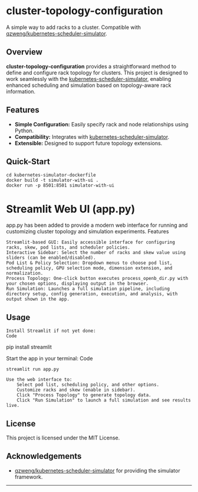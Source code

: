 # cluster-topology-configuration

A simple way to add racks to a cluster. Compatible with [qzweng/kubernetes-scheduler-simulator](https://github.com/qzweng/kubernetes-scheduler-simulator).

## Overview

**cluster-topology-configuration** provides a straightforward method to define and configure rack topology for clusters. This project is designed to work seamlessly with the [kubernetes-scheduler-simulator](https://github.com/qzweng/kubernetes-scheduler-simulator), enabling enhanced scheduling and simulation based on topology-aware rack information.

## Features

- **Simple Configuration:** Easily specify rack and node relationships using Python.
- **Compatibility:** Integrates with [kubernetes-scheduler-simulator](https://github.com/qzweng/kubernetes-scheduler-simulator).
- **Extensible:** Designed to support future topology extensions.

## Quick-Start
```
cd kubernetes-simulator-dockerfile
docker build -t simulator-with-ui .
docker run -p 8501:8501 simulator-with-ui
```


# Streamlit Web UI (app.py)

app.py has been added to provide a modern web interface for running and customizing cluster topology and simulation experiments.
Features

    Streamlit-based GUI: Easily accessible interface for configuring racks, skew, pod lists, and scheduler policies.
    Interactive Sidebar: Select the number of racks and skew value using sliders (can be enabled/disabled).
    Pod List & Policy Selection: Dropdown menus to choose pod list, scheduling policy, GPU selection mode, dimension extension, and normalization.
    Process Topology: One-click button executes process_openb_dir.py with your chosen options, displaying output in the browser.
    Run Simulation: Launches a full simulation pipeline, including directory setup, config generation, execution, and analysis, with output shown in the app.

## Usage

    Install Streamlit if not yet done:
    Code

pip install streamlit

Start the app in your terminal:
Code

    streamlit run app.py

    Use the web interface to:
        Select pod list, scheduling policy, and other options.
        Customize racks and skew (enable in sidebar).
        Click "Process Topology" to generate topology data.
        Click "Run Simulation" to launch a full simulation and see results live.

## License

This project is licensed under the MIT License.

## Acknowledgements

- [qzweng/kubernetes-scheduler-simulator](https://github.com/qzweng/kubernetes-scheduler-simulator) for providing the simulator framework.

---
